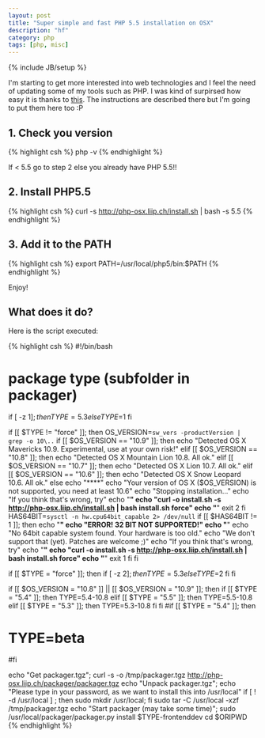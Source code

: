 ```yaml
---
layout: post
title: "Super simple and fast PHP 5.5 installation on OSX"
description: "hf"
category: php 
tags: [php, misc]
---
```

{% include JB/setup %}

I'm starting to get more interested into web technologies and I feel the need of updating some of my tools such as PHP. I was kind of surpirsed how easy it is thanks to [this](http://php-osx.liip.ch/). The instructions are described there but I'm going to put them here too :P

## 1. Check you version

{% highlight csh %}
php -v
{% endhighlight %}

If < 5.5 go to step 2 else you already have PHP 5.5!!

## 2. Install PHP5.5

{% highlight csh %}
curl -s http://php-osx.liip.ch/install.sh | bash -s 5.5
{% endhighlight %}

## 3. Add it to the PATH

{% highlight csh %}
export PATH=/usr/local/php5/bin:$PATH
{% endhighlight %}

Enjoy!

## What does it do?
Here is the script executed:

{% highlight csh %}
#!/bin/bash

# package type (subfolder in packager)

if [ -z $1 ]; then
	TYPE=5.3
else
    TYPE=$1
fi

if [[ $TYPE != "force" ]]; then
	OS_VERSION=`sw_vers -productVersion | grep -o 10\..`
	if [[ $OS_VERSION == "10.9" ]]; then
		echo "Detected OS X Mavericks 10.9. Experimental, use at your own risk!"
	elif [[ $OS_VERSION == "10.8" ]]; then
		echo "Detected OS X Mountain Lion 10.8. All ok."
	elif [[ $OS_VERSION == "10.7" ]]; then
		echo "Detected OS X Lion 10.7. All ok."
	elif [[ $OS_VERSION == "10.6" ]]; then
		echo "Detected OS X Snow Leopard 10.6. All ok."
	else
		echo "****"
		echo "Your version of OS X ($OS_VERSION) is not supported, you need at least 10.6"
		echo "Stopping installation..."
		echo "If you think that's wrong, try"
		echo "****"
		echo "curl -o install.sh -s http://php-osx.liip.ch/install.sh | bash install.sh force"
		echo "****"
		exit 2
	fi
	HAS64BIT=`sysctl -n hw.cpu64bit_capable 2> /dev/null`
	if [[ $HAS64BIT != 1 ]]; then
		echo "****"
		echo "ERROR! 32 BIT NOT SUPPORTED!"
		echo "****"
		echo "No 64bit capable system found. Your hardware is too old."
		echo "We don't support that (yet). Patches are welcome ;)"
		echo "If you think that's wrong, try"
		echo "****"
		echo "curl -o install.sh -s http://php-osx.liip.ch/install.sh | bash install.sh force"
		echo "****"
		exit 1
	fi
fi

if [[ $TYPE = "force" ]]; then
	if [ -z $2 ]; then
		TYPE=5.3
	else
		TYPE=$2
	fi
fi

if [[ $OS_VERSION = "10.8" ]] || [[ $OS_VERSION = "10.9" ]]; then
	if [[ $TYPE = "5.4" ]]; then
	    TYPE=5.4-10.8
	elif [[ $TYPE = "5.5" ]]; then
	    TYPE=5.5-10.8
	elif [[ $TYPE = "5.3" ]]; then
	   TYPE=5.3-10.8
	fi
fi
#if [[ $TYPE = "5.4" ]]; then
#	TYPE=beta
#fi



echo "Get packager.tgz";
curl -s -o /tmp/packager.tgz http://php-osx.liip.ch/packager/packager.tgz
echo "Unpack packager.tgz";
echo "Please type in your password, as we want to install this into /usr/local"
if [ !  -d /usr/local ] ; then sudo mkdir /usr/local; fi
sudo  tar -C /usr/local -xzf /tmp/packager.tgz
echo "Start packager (may take some time)";
sudo /usr/local/packager/packager.py install $TYPE-frontenddev
cd $ORIPWD
{% endhighlight %}
